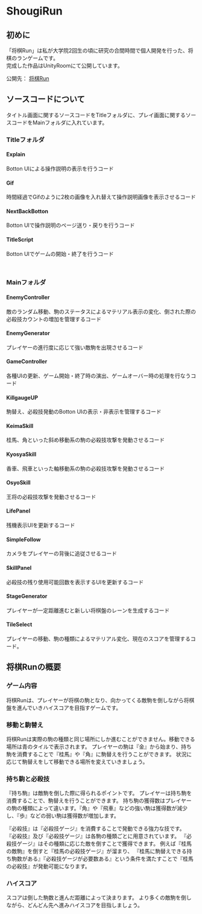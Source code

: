 # ShougiRun
## 初めに
「将棋Run」は私が大学院2回生の頃に研究の合間時間で個人開発を行った、将棋のランゲームです。<br>
完成した作品はUnityRoomにて公開しています。<br>

公開先：
[将棋Run](https://unityroom.com/games/202302240919)

## ソースコードについて
タイトル画面に関するソースコードをTitleフォルダに、プレイ画面に関するソースコードをMainフォルダに入れています。<br>

### Titleフォルダ
#### Explain
Botton UIによる操作説明の表示を行うコード

#### Gif
時間経過でGifのように2枚の画像を入れ替えて操作説明画像を表示させるコード

#### NextBackBotton
Botton UIで操作説明のページ送り・戻りを行うコード

#### TitleScript
Botton UIでゲームの開始・終了を行うコード

<br>

### Mainフォルダ
#### EnemyController
敵のランダム移動、駒のステータスによるマテリアル表示の変化、倒された際の必殺技カウントの増加を管理するコード

#### EnemyGenerator
プレイヤーの進行度に応じて強い敵駒を出現させるコード

#### GameController
各種UIの更新、ゲーム開始・終了時の演出、ゲームオーバー時の処理を行なうコード

#### KillgaugeUP
駒替え、必殺技発動のBotton UIの表示・非表示を管理するコード

#### KeimaSkill
桂馬、角といった斜め移動系の駒の必殺技攻撃を発動させるコード

#### KyosyaSkill
香車、飛車といった軸移動系の駒の必殺技攻撃を発動させるコード

#### OsyoSkill
王将の必殺技攻撃を発動させるコード

#### LifePanel
残機表示UIを更新するコード

#### SimpleFollow
カメラをプレイヤーの背後に追従させるコード

#### SkillPanel
必殺技の残り使用可能回数を表示するUIを更新するコード

#### StageGenerator
プレイヤーが一定距離進むと新しい将棋盤のレーンを生成するコード

#### TileSelect
プレイヤーの移動、駒の種類によるマテリアル変化、現在のスコアを管理するコード。<br>

## 将棋Runの概要
### ゲーム内容
将棋Runは、プレイヤーが将棋の駒となり、向かってくる敵駒を倒しながら将棋盤を進んでいきハイスコアを目指すゲームです。

### 移動と駒替え
将棋Runは実際の駒の種類と同じ場所にしか進むことができません。移動できる場所は青のタイルで表示されます。
プレイヤーの駒は『金』から始まり、持ち駒を消費することで『桂馬』や『角』に駒替えを行うことができます。
状況に応じて駒替えをして移動できる場所を変えていきましょう。

### 持ち駒と必殺技
『持ち駒』は敵駒を倒した際に得られるポイントです。
プレイヤーは持ち駒を消費することで、駒替えを行うことができます。
持ち駒の獲得数はプレイヤーの駒の種類によって違います。『角』や『飛車』などの強い駒は獲得数が減少し、『歩』などの弱い駒は獲得数が増加します。

『必殺技』は『必殺技ゲージ』を消費することで発動できる強力な技です。
『必殺技』及び『必殺技ゲージ』は各駒の種類ごとに用意されています。
『必殺技ゲージ』はその種類に応じた敵を倒すことで獲得できます。
例えば『桂馬の敵駒』を倒すと『桂馬の必殺技ゲージ』が溜まり、
『桂馬に駒替えできる持ち駒数がある』『必殺技ゲージが必要数ある』という条件を満たすことで『桂馬の必殺技』が発動可能になります。

### ハイスコア
スコアは倒した駒数と進んだ距離によって決まります。
より多くの敵駒を倒しながら、どんどん先へ進みハイスコアを目指しましょう。
